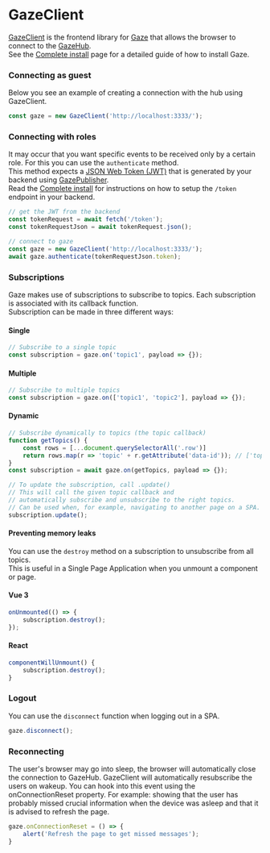 # GazeClient

[GazeClient](https://github.com/isaaceindhoven/GazeClient) is the frontend library for [Gaze](gaze.md) that allows the browser to connect to the [GazeHub](gazehub.md). <br/>See the [Complete install](complete-install.md) page for a detailed guide of how to install Gaze.

### Connecting as guest

Below you see an example of creating a connection with the hub using GazeClient.

```javascript
const gaze = new GazeClient('http://localhost:3333/');
```

### Connecting with roles

It may occur that you want specific events to be received only by a certain role.
For this you can use the `authenticate` method. <br/>
This method expects a [JSON Web Token (JWT)](https://jwt.io/) that is generated by your backend using [GazePublisher](gazepublisher.md). <br/>Read the [Complete install](complete-install.md) for instructions on how to setup the `/token` endpoint in your backend.

```javascript
// get the JWT from the backend
const tokenRequest = await fetch('/token');
const tokenRequestJson = await tokenRequest.json();

// connect to gaze
const gaze = new GazeClient('http://localhost:3333/');
await gaze.authenticate(tokenRequestJson.token);
```

### Subscriptions

Gaze makes use of subscriptions to subscribe to topics. Each subscription is associated with its callback function. <br/>
Subscription can be made in three different ways:

<!-- tabs:start -->

#### **Single**

```javascript
// Subscribe to a single topic
const subscription = gaze.on('topic1', payload => {});
```

#### **Multiple**

```javascript
// Subscribe to multiple topics
const subscription = gaze.on(['topic1', 'topic2'], payload => {});
```

#### **Dynamic**

```javascript
// Subscribe dynamically to topics (the topic callback)
function getTopics() {
	const rows = [...document.querySelectorAll('.row')]
	return rows.map(r => 'topic' + r.getAttribute('data-id')); // ['topic1', 'topic2', 'topic3']
}
const subscription = await gaze.on(getTopics, payload => {});

// To update the subscription, call .update()
// This will call the given topic callback and 
// automatically subscribe and unsubscribe to the right topics.
// Can be used when, for example, navigating to another page on a SPA.
subscription.update();
```

<!-- tabs:end -->


#### Preventing memory leaks

You can use the `destroy` method on a subscription to unsubscribe from all topics. <br/>
This is useful in a Single Page Application when you unmount a component or page.

<!-- tabs:start -->

#### **Vue 3**

```javascript
onUnmounted(() => {
	subscription.destroy();
});
```

#### **React**

```javascript
componentWillUnmount() {
	subscription.destroy();
}
```

<!-- tabs:end -->

### Logout

You can use the `disconnect` function when logging out in a SPA.

```javascript
gaze.disconnect();
```

### Reconnecting

The user's browser may go into sleep, the browser will automatically close the connection to GazeHub. GazeClient will automatically resubscribe the users on wakeup. You can hook into this event using the onConnectionReset property. For example: showing that the user has probably missed crucial information when the device was asleep and that it is advised to refresh the page.

```js
gaze.onConnectionReset = () => {
	alert('Refresh the page to get missed messages');
}
```